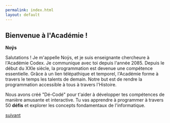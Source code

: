 ```yaml
---
permalink: index.html
layout: default
---
```

## Bienvenue à l'Académie !

**Noÿs**

Salutations ! Je m'appelle Noÿs, et je suis enseignante chercheure à l'Académie Codex. Je communique avec toi depuis l'année 2085. Depuis le début du XXIe siècle, la programmation est devenue une compétence essentielle. Grâce à un lien télépathique et temporel, l'Académie forme à travers le temps les talents de demain. Notre but est de rendre la programmation accessible à tous à travers l'Histoire.

Nous avons créé "Dé-Codé" pour t'aider à développer tes compétences de manière amusante et interactive. Tu vas apprendre à programmer à travers 50 **défis** et explorer les concepts fondamentaux de l'informatique.

[suivant](./1)
